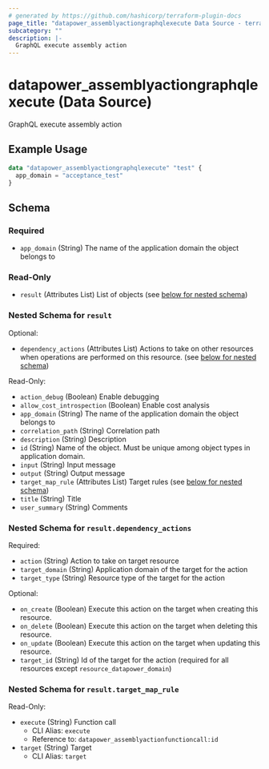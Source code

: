 ```yaml
---
# generated by https://github.com/hashicorp/terraform-plugin-docs
page_title: "datapower_assemblyactiongraphqlexecute Data Source - terraform-provider-datapower"
subcategory: ""
description: |-
  GraphQL execute assembly action
---
```


# datapower_assemblyactiongraphqlexecute (Data Source)

GraphQL execute assembly action

## Example Usage

```terraform
data "datapower_assemblyactiongraphqlexecute" "test" {
  app_domain = "acceptance_test"
}
```

<!-- schema generated by tfplugindocs -->
## Schema

### Required

- `app_domain` (String) The name of the application domain the object belongs to

### Read-Only

- `result` (Attributes List) List of objects (see [below for nested schema](#nestedatt--result))

<a id="nestedatt--result"></a>
### Nested Schema for `result`

Optional:

- `dependency_actions` (Attributes List) Actions to take on other resources when operations are performed on this resource. (see [below for nested schema](#nestedatt--result--dependency_actions))

Read-Only:

- `action_debug` (Boolean) Enable debugging
- `allow_cost_introspection` (Boolean) Enable cost analysis
- `app_domain` (String) The name of the application domain the object belongs to
- `correlation_path` (String) Correlation path
- `description` (String) Description
- `id` (String) Name of the object. Must be unique among object types in application domain.
- `input` (String) Input message
- `output` (String) Output message
- `target_map_rule` (Attributes List) Target rules (see [below for nested schema](#nestedatt--result--target_map_rule))
- `title` (String) Title
- `user_summary` (String) Comments

<a id="nestedatt--result--dependency_actions"></a>
### Nested Schema for `result.dependency_actions`

Required:

- `action` (String) Action to take on target resource
- `target_domain` (String) Application domain of the target for the action
- `target_type` (String) Resource type of the target for the action

Optional:

- `on_create` (Boolean) Execute this action on the target when creating this resource.
- `on_delete` (Boolean) Execute this action on the target when deleting this resource.
- `on_update` (Boolean) Execute this action on the target when updating this resource.
- `target_id` (String) Id of the target for the action (required for all resources except `resource_datapower_domain`)


<a id="nestedatt--result--target_map_rule"></a>
### Nested Schema for `result.target_map_rule`

Read-Only:

- `execute` (String) Function call
  - CLI Alias: `execute`
  - Reference to: `datapower_assemblyactionfunctioncall:id`
- `target` (String) Target
  - CLI Alias: `target`
